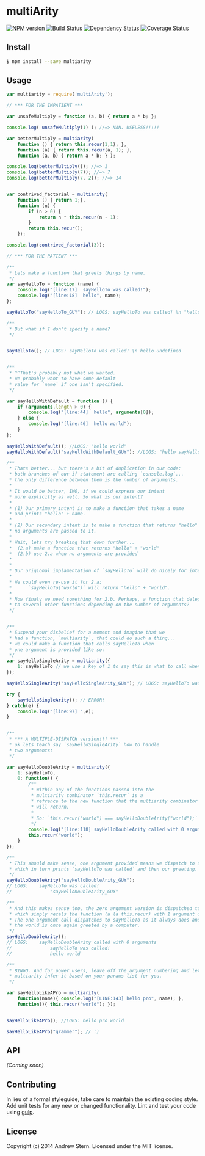 # multiArity 
[![NPM version][npm-image]][npm-url] [![Build Status][travis-image]][travis-url] [![Dependency Status][daviddm-url]][daviddm-image] [![Coverage Status][coveralls-image]][coveralls-url]




## Install

```bash
$ npm install --save multiarity
```


## Usage

```javascript
var multiarity = require('multiArity');

// *** FOR THE IMPATIENT ***

var unsafeMultiply = function (a, b) { return a * b; };

console.log( unsafeMultiply(1) ); //=> NAN. USELESS!!!!!

var betterMultiply = multiarity(
	function () { return this.recur(1,1); },
	function (a) { return this.recur(a, 1); },
	function (a, b) { return a * b; } );

console.log(betterMultiply()); //=> 1
console.log(betterMultiply(7)); //=> 7
console.log(betterMultiply(7, 2)); //=> 14


var contrived_factorial = multiarity(
	function () { return 1;},
	function (n) {
		if (n > 0) {
			return n * this.recur(n - 1);
		}
		return this.recur();
	});

console.log(contrived_factorial(3));

// *** FOR THE PATIENT ***

/**
 * Lets make a function that greets things by name. 
 */
var sayHelloTo = function (name) {
	console.log("[line:17]  sayHelloTo was called!");
	console.log("[line:18]  hello", name);
};

sayHelloTo("sayHelloTo_GUY"); // LOGS: sayHelloTo was called! \n "hello sayHelloTo_GUY"

/**
 * But what if I don't specify a name?
 */


sayHelloTo(); // LOGS: sayHelloTo was called! \n hello undefined


/**
 * ^^That's probably not what we wanted.
 * We probably want to have some default
 * value for `name` if one isn't specified.
 */

var sayHelloWithDefault = function () {
	if (arguments.length > 0) {
		console.log("[line:44]  hello", arguments[0]);
	} else {
		console.log("[line:46]  hello world");
	}
};

sayHelloWithDefault(); //LOGS: "hello world"
sayHelloWithDefault("sayHelloWithDefault_GUY"); //LOGS: "hello sayHelloWithDefault_GUY"

/**
 * Thats better... but there's a bit of duplication in our code:
 * both branches of our if statement are calling `console.log`...
 * the only difference between them is the number of arguments.
 *
 * It would be better, IMO, if we could express our intent
 * more explicitly as well. So what is our intent?
 *
 * (1) Our primary intent is to make a function that takes a name
 * and prints "hello" + name.
 * 
 * (2) Our secondary intent is to make a function that returns "hello" + "world" when
 * no arguments are passed to it. 
 * 
 * Wait, lets try breaking that down further...
 * 	(2.a) make a function that returns "hello" + "world"
 * 	(2.b) use 2.a when no arguments are provided
 *
 *
 * Our origional implamentation of `sayHelloTo` will do nicely for intent 1.
 * 
 * We could even re-use it for 2.a:
 * 		`sayHelloTo("world")` will return "hello" + "world".
 * 
 * Now finaly we need something for 2.b. Perhaps, a function that delegates
 * to several other functions depending on the number of arguments?
 */


/**
 * Suspend your disbelief for a moment and imagine that we
 * had a function, `multiarity`, that could do such a thing...
 * we could make a function that calls sayHelloTo when
 * one argument is provided like so:
 */
var sayHelloSingleArity = multiarity({
	1: sayHelloTo // we use a key of 1 to say this is what to call when 1 argument is provided
});

sayHelloSingleArity("sayHelloSingleArity_GUY"); // LOGS: sayHelloTo was called! \n "hello sayHelloSingleArity_GUY"

try {
	sayHelloSingleArity(); // ERROR!
} catch(e) {
	console.log("[line:97] ",e);
}


/**
 * *** A MULTIPLE-DISPATCH version!!! ***
 * ok lets teach say `sayHelloSingleArity` how to handle
 * two arguments: 
 */

var sayHelloDoubleArity = multiarity({
	1: sayHelloTo,
	0: function() {
		/**
		 * Within any of the functions passed into the 
		 * multiarity combinator `this.recur` is a 
		 * refrence to the new function that the multiarity combinator
		 * will return.
		 *
		 * So: `this.recur("world") === sayHelloDoubleArity("world");`
		 */
		console.log("[line:118] sayHelloDoubleArity called with 0 arguments");
		this.recur("world");
	}
});

/**
 * This should make sense, one argument provided means we dispatch to sayHelloTo
 * which in turn prints `sayHelloTo was called` and then our greeting.
 */
sayHelloDoubleArity("sayHelloDoubleArity_GUY"); 
// LOGS: 	sayHelloTo was called!
// 				"sayHelloDoubleArity_GUY"

/**
 * And this makes sense too, the zero argument version is dispatched to,
 * which simply recals the function (a la this.recur) with 1 argument of "world".
 * The one argument call dispatches to sayHelloTo as it always does and 
 * the world is once again greeted by a computer.
 */
sayHelloDoubleArity(); 
// LOGS: 	sayHelloDoubleArity called with 0 arguments
// 				sayHelloTo was called! 
// 				hello world

/**
 * BINGO. And for power users, leave off the argument numbering and let 
 * multiarity infer it based on your params list for you.
 */

var sayHelloLikeAPro = multiarity(
	function(name){ console.log("[LINE:143] hello pro", name); },
	function(){ this.recur("world"); });


sayHelloLikeAPro(); //LOGS: hello pro world

sayHelloLikeAPro("grammer"); // :)


```

## API

_(Coming soon)_


## Contributing

In lieu of a formal styleguide, take care to maintain the existing coding style. Add unit tests for any new or changed functionality. Lint and test your code using [gulp](http://gulpjs.com/).


## License

Copyright (c) 2014 Andrew Stern. Licensed under the MIT license.



[npm-url]: https://npmjs.org/package/multiarity
[npm-image]: https://badge.fury.io/js/multiarity.svg
[travis-url]: https://travis-ci.org/androidStern/multiarity
[travis-image]: https://travis-ci.org/androidStern/multiarity.svg?branch=master
[daviddm-url]: https://david-dm.org/androidStern/multiarity.svg?theme=shields.io
[daviddm-image]: https://david-dm.org/androidStern/multiarity
[coveralls-url]: https://coveralls.io/r/androidStern/multiarity
[coveralls-image]: https://coveralls.io/repos/androidStern/multiarity/badge.png
